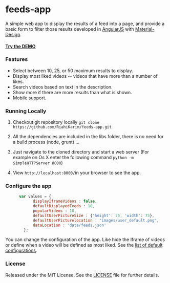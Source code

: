 # feeds-app

A simple web app to display the results of a feed into a page, and provide a basic form to filter those results developed in [AngularJS](https://angularjs.org/) with [Material-Design](https://material.angularjs.org/).

#### [Try the DEMO](https://riahikarim.github.io/feeds-app/)
### Features
  - Select between 10, 25, or 50 maximum results to display.
  - Display most liked videos -- videos that have more than a number of likes.
  - Search videos based on text in the description.
  - Show more if there are more results than what is shown.
  - Mobile support.
  
### Running Locally
1) Checkout git repository locally
```git clone https://github.com/RiahiKarim/feeds-app.git```

2) All the dependencies are included in the libs folder, there is no need for a build process (node, grunt) ...

3) Just navigate to the cloned directory and start a web server (For example on Os X enter the following command
```python -m SimpleHTTPServer 8000```)

4) View ```http://localhost:8000/```in your browser to see the app.

### Configure the app
```javascript
      var values = {
            displayIframeVideos : false,
            defaultDisplayedFeeds : 10,
            popularVideos : 10,
            defaultUserPictureSize : {'height': 75, 'width': 75},
            defaultUserPicturelocation : "images/user_default.png",
            dataLocation : 'data/feeds.json'
        };
```
You can change the configuration of the app. Like hide the Iframe of videos or define when a video will be defined as most liked. See the [list of default configurations](/scripts/providers/config.js).
  
### License
Released under the MIT License. See the [LICENSE](https://github.com/RiahiKarim/feeds-app/blob/master/LICENSE) file for further details.
  
